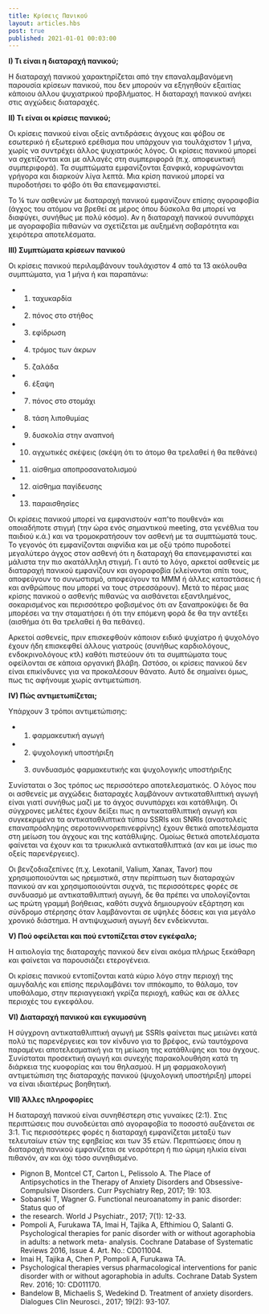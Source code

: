 ```yaml
---
title: Κρίσεις Πανικού
layout: articles.hbs
post: true
published: 2021-01-01 00:03:00
---
```


**I) Τι είναι η διαταραχή πανικού;**

Η διαταραχή πανικού χαρακτηρίζεται από την επαναλαμβανόμενη παρουσία κρίσεων πανικού, που δεν μπορούν να εξηγηθούν
εξαιτίας κάποιου άλλου ψυχιατρικού προβλήματος. Η διαταραχή πανικού ανήκει στις αγχώδεις διαταραχές.

**II) Τι είναι οι κρίσεις πανικού;**

Οι κρίσεις πανικού είναι οξείς αντιδράσεις άγχους και φόβου σε εσωτερικό ή εξωτερικό ερέθισμα που υπάρχουν για
τουλάχιστον 1 μήνα, χωρίς να συντρέχει άλλος ψυχιατρικός λόγος. Οι κρίσεις πανικού μπορεί να σχετίζονται και με αλλαγές
στη συμπεριφορά (π.χ. αποφευκτική συμπεριφορά). Τα συμπτώματα εμφανίζονται ξανφικά, κορυφώνονται γρήγορα και διαρκούν
λίγα λεπτά. Μια κρίση πανικού μπορεί να πυροδοτήσει το φόβο ότι θα επανεμφανιστεί.

Το ¼ των ασθενών με διαταραχή πανικού εμφανίζουν επίσης αγοραφοβία (άγχος του ατόμου να βρεθεί σε μέρος όπου δύσκολα θα
μπορεί να διαφύγει, συνήθως με πολύ κόσμο). Αν η διαταραχή πανικού συνυπάρχει με αγοραφοβία πιθανών να σχετίζεται με
αυξημένη σοβαρότητα και χειρότερα αποτελέσματα.

**III) Συμπτώματα κρίσεων πανικού**

Οι κρίσεις πανικού περιλαμβάνουν τουλάχιστον 4 από τα 13 ακόλουθα συμπτώματα, για 1 μήνα ή και παραπάνω:

* 1) ταχυκαρδία
* 2) πόνος στο στήθος
* 3) εφίδρωση
* 4) τρόμος των άκρων
* 5) ζαλάδα
* 6) έξαψη
* 7) πόνος στο στομάχι
* 8) τάση λιποθυμίας
* 9) δυσκολία στην αναπνοή
* 10) αγχωτικές σκέψεις (σκέψη ότι το άτομο θα τρελαθεί ή θα πεθάνει)
* 11) αίσθημα αποπροσανατολισμού
* 12) αίσθημα παγίδευσης
* 13) παραισθησίες

Οι κρίσεις πανικού μπορεί να εμφανιστούν «απ’το πουθενά» και οποιαδήποτε στιγμή (την ώρα ενός σημαντικού meeting, στα
γενέθλια του παιδιού κ.ά.) και να τρομοκρατήσουν τον ασθενή με τα συμπτώματά τους. Το γεγονός ότι εμφανίζονται αιφνίδια
και με οξύ τρόπο πυροδοτεί μεγαλύτερο άγχος στον ασθενή ότι η διαταραχή θα επανεμφανιστεί και μάλιστα την πιο ακατάλληλη
στιγμή. Γι αυτό το λόγο, αρκετοί ασθενείς με διαταραχή πανικού εμφανίζουν και αγοραφοβία (κλείνονται σπίτι τους,
αποφεύγουν το συνωστισμό, αποφεύγουν τα ΜΜΜ ή άλλες καταστάσεις ή και ανθρώπους που μπορεί να τους στρεσσάρουν). Μετά το
πέρας μιας κρίσης πανικού ο ασθενής πιθανώς να αισθάνεται εξαντλημένος, σοκαρισμένος και περισσότερο φοβισμένος ότι αν
ξαναπροκύψει δε θα μπορέσει να την σταματήσει ή ότι την επόμενη φορά δε θα την αντέξει (αισθήμα ότι θα τρελαθεί ή θα
πεθάνει).

Αρκετοί ασθενείς, πριν επισκεφθούν κάποιον ειδικό ψυχίατρο ή ψυχολόγο έχουν ήδη επισκεφθεί άλλους γιατρούς (συνήθως
καρδιολόγους, ενδοκρινολόγους κτλ) καθότι πιστεύουν ότι τα συμπτώματα τους οφείλονται σε κάποια οργανική βλάβη. Ωστόσο,
οι κρίσεις πανικού δεν είναι επικίνδυνες για να προκαλέσουν θάνατο. Αυτό δε σημαίνει όμως, πως τις αφήνουμε χωρίς
αντιμετώπιση.

**IV) Πώς αντιμετωπίζεται;**

Υπάρχουν 3 τρόποι αντιμετώπισης:

* 1) φαρμακευτική αγωγή
* 2) ψυχολογική υποστήριξη
* 3) συνδυασμός φαρμακευτικής και ψυχολογικής υποστήριξης

Συνίσταται ο 3ος τρόπος ως περισσότερο αποτελεσματικός. Ο λόγος που οι ασθενείς με αγχώδεις διαταραχές λαμβάνουν
αντικαταθλιπτική αγωγή είναι γιατί συνήθως μαζί με το άγχος συνυπάρχει και κατάθλιψη. Οι σύγχρονες μελέτες έχουν δείξει
πως η αντικαταθλιπτική αγωγή και συγκεκριμένα τα αντικαταθλιπτικά τύπου SSRIs και SNRIs (αναστολείς επαναπρόσληψης
σεροτονιννορεπινεφρίνης) έχουν θετικά αποτελέσματα στη μείωση του άγχους και της κατάθλιψης. Ομοίως θετικά αποτελέσματα
φαίνεται να έχουν και τα τρικυκλικά αντικαταθλιπτικά (αν και με ίσως πιο οξείς παρενέργειες).

Οι βενζοδιαζεπίνες (π.χ. Lexotanil, Valium, Xanax, Tavor) που χρησιμοποιούνται ως ηρεμιστικά, στην περίπτωση των
διαταραχών πανικού αν και χρησιμοποιούνται συχνά, τις περισσότερες φορές σε συνδυασμό με αντικαταθλιπτική αγωγή, δε θα
πρέπει να υπολογίζονται ως πρώτη γραμμή βοήθειας, καθότι συχνά δημιουργούν εξάρτηση και σύνδρομο στέρησης όταν
λαμβάνονται σε υψηλές δόσεις και για μεγάλο χρονικό διάστημα. Η αντιψυχωσική αγωγή δεν ενδείκνυται.

**V) Πού οφείλεται και πού εντοπίζεται στον εγκέφαλο;**

Η αιτιολογία της διαταραχής πανικού δεν είναι ακόμα πλήρως ξεκάθαρη και φαίνεται να παρουσιάζει ετερογένεια.

Οι κρίσεις πανικού εντοπίζονται κατά κύριο λόγο στην περιοχή της αμυγδαλής και επίσης περιλαμβάνει τον ιππόκαμπο, το
θάλαμο, τον υποθάλαμο, στην περιαγγειακή γκρίζα περιοχή, καθώς και σε άλλες περιοχές του εγκεφάλου.

**VI) Διαταραχή πανικού και εγκυμοσύνη**

Η σύγχρονη αντικαταθλιπτική αγωγή με SSRIs φαίνεται πως μειώνει κατά πολύ τις παρενέργειες και τον κίνδυνο για το
βρέφος, ενώ ταυτόχρονα παραμένει αποτελεσματική για τη μείωση της κατάθλιψης και του άγχους. Συνίσταται προσεκτική αγωγή
και συνεχής παρακολουθήση κατά τη διάρκεια της κυοφορίας και του θηλασμού. Η μη φαρμακολογική αντιμετώπιση της
διαταραχής πανικού (ψυχολογική υποστήριξη) μπορεί να είναι ιδιαιτέρως βοηθητική.

**VII) Άλλες πληροφορίες**

Η διαταραχή πανικού είναι συνηθέστερη στις γυναίκες (2:1). Στις περιπτώσεις που συνοδεύεται από αγοραφοβία το ποσοστό
αυξάνεται σε 3:1\. Τις περισσότερες φορές η διαταραχή εμφανίζεται μεταξύ των τελευταίων ετών της εφηβείας και των 35
ετών. Περιπτώσεις όπου η διαταραχή πανικού εμφανίζεται σε νεαρότερη ή πιο ώριμη ηλικία είναι πιθανόν, αν και όχι τόσο
συνηθισμένο.

* Pignon B, Montcel CT, Carton L, Pelissolo A. The Place of Antipsychotics in the Therapy of Anxiety Disorders and
Obsessive-Compulsive Disorders. Curr Psychiatry Rep, 2017; 19: 103.
* Sobanski T, Wagner G. Functional neuroanatomy in panic disorder: Status quo of
* the research. World J Psychiatr., 2017; 7(1): 12-33.
* Pompoli A, Furukawa TA, Imai H, Tajika A, Efthimiou O, Salanti G. Psychological therapies for panic disorder with or
without agoraphobia in adults: a network meta- analysis. Cochrane Database of Systematic Reviews 2016, Issue 4\. Art.
No.: CD011004.
* Imai H, Tajika A, Chen P, Pompoli A, Furukawa TA.
* Psychological therapies versus pharmacological interventions for panic disorder with or without agoraphobia in adults.
Cochrane Datab System Rev. 2016; 10: CD011170.
* Bandelow B, Michaelis S, Wedekind D. Treatment of anxiety disorders. Dialogues Clin Neurosci., 2017; 19(2): 93-107.